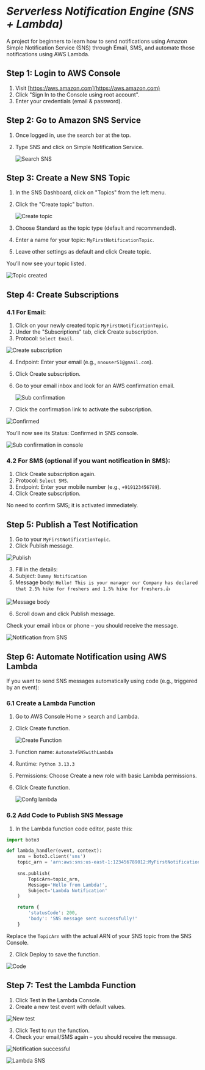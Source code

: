 # *Serverless Notification Engine (SNS + Lambda)*

A project for beginners to learn how to send notifications using Amazon Simple Notification Service (SNS) through Email, SMS, and automate those notifications using AWS Lambda.

## Step 1: Login to AWS Console
1. Visit [https://aws.amazon.com](https://aws.amazon.com)
2. Click "Sign In to the Console using root account".
3. Enter your credentials (email & password).

## Step 2: Go to Amazon SNS Service
1. Once logged in, use the search bar at the top. 
2. Type SNS and click on Simple Notification Service.

   ![Search SNS](https://github.com/user-attachments/assets/4833f60b-e2db-491d-b892-5a4e9832c743)

## Step 3: Create a New SNS Topic
1. In the SNS Dashboard, click on "Topics" from the left menu.
2. Click the "Create topic" button.

   ![Create topic](https://github.com/user-attachments/assets/00a8795d-33cc-4976-95e2-af1f9f49894f)

3. Choose Standard as the topic type (default and recommended).
4. Enter a name for your topic: `MyFirstNotificationTopic`.
5. Leave other settings as default and click Create topic.

You’ll now see your topic listed.

![Topic created](https://github.com/user-attachments/assets/107c6a9e-b67b-4c10-a567-95e7d48899fb)

## Step 4: Create Subscriptions
### 4.1 For Email:
1. Click on your newly created topic `MyFirstNotificationTopic`.
2. Under the "Subscriptions" tab, click Create subscription.
3. Protocol: `Select Email`.

  ![Create subscription](https://github.com/user-attachments/assets/917d3571-4073-4a53-97c0-077b8f877abe)

4. Endpoint: Enter your email (e.g., `nnouser51@gmail.com`).
5. Click Create subscription.
6. Go to your email inbox and look for an AWS confirmation email.

   ![Sub confirmation](https://github.com/user-attachments/assets/fa8b979b-1ce5-4909-b740-afb30ecbf8de)


7. Click the confirmation link to activate the subscription.

  ![Confirmed](https://github.com/user-attachments/assets/a9a566b3-c5c7-4350-a253-4a77bb166986)

You’ll now see its Status: Confirmed in SNS console.

![Sub confirmation in console](https://github.com/user-attachments/assets/c36e6c6a-2d8e-4272-9c15-5e4d0c59f81b)

### 4.2 For SMS (optional if you want notification in SMS):
1. Click Create subscription again.
2. Protocol: `Select SMS`.
3. Endpoint: Enter your mobile number (e.g., `+919123456789`).
4. Click Create subscription.

No need to confirm SMS; it is activated immediately.

## Step 5: Publish a Test Notification
1. Go to your  `MyFirstNotificationTopic`.
2. Click Publish message.

  ![Publish](https://github.com/user-attachments/assets/61a9910d-d910-4c26-9982-b3ee5741b327)

3. Fill in the details:
4. Subject: `Dummy Notification`
5. Message body: `Hello! This is your manager our Company has declared that 2.5% hike for freshers and 1.5% hike for freshers.👍`

  ![Message body](https://github.com/user-attachments/assets/f05c058d-14a1-4d37-8e57-e52f7f2ce993)

6. Scroll down and click Publish message.

Check your email inbox or phone – you should receive the message.

![Notification from SNS](https://github.com/user-attachments/assets/08626c2c-a4fd-46a8-a1fb-081ff2b59cbe)

## Step 6: Automate Notification using AWS Lambda
If you want to send SNS messages automatically using code (e.g., triggered by an event):

### 6.1 Create a Lambda Function
1. Go to AWS Console Home > search and Lambda.
2. Click Create function.

   ![Create Function](https://github.com/user-attachments/assets/35d02894-e200-4470-8ebe-eb8770a56137)

3. Function name: `AutomateSNSwithLambda`
4. Runtime: `Python 3.13.3`
5. Permissions: Choose Create a new role with basic Lambda permissions.
6. Click Create function.

   ![Confg lambda](https://github.com/user-attachments/assets/e7942b17-b390-4f76-baf6-61f045109a47)

### 6.2 Add Code to Publish SNS Message
1. In the Lambda function code editor, paste this:

```python
import boto3

def lambda_handler(event, context):
    sns = boto3.client('sns')
    topic_arn = 'arn:aws:sns:us-east-1:123456789012:MyFirstNotificationTopic'  # Replace with your Topic ARN
    
    sns.publish(
        TopicArn=topic_arn,
        Message='Hello from Lambda!',
        Subject='Lambda Notification'
    )

    return {
        'statusCode': 200,
        'body': 'SNS message sent successfully!'
    }
```

Replace the `TopicArn` with the actual ARN of your SNS topic from the SNS Console.

2. Click Deploy to save the function.

  ![Code](https://github.com/user-attachments/assets/0ae8740b-11aa-4aba-86d1-44b9291195b5)

## Step 7: Test the Lambda Function
1. Click Test in the Lambda Console.
2. Create a new test event with default values.

  ![New test](https://github.com/user-attachments/assets/a9a5484e-3f61-4d4c-ad91-f1836ba79f8f)

3. Click Test to run the function.
4. Check your email/SMS again – you should receive the message.

  ![Notification successful](https://github.com/user-attachments/assets/e41c173a-dbfd-497f-aab2-9d7fdc0ff87a)

   
  ![Lambda SNS](https://github.com/user-attachments/assets/f9387708-0ce8-49e8-bd03-0639bd9932a3)


